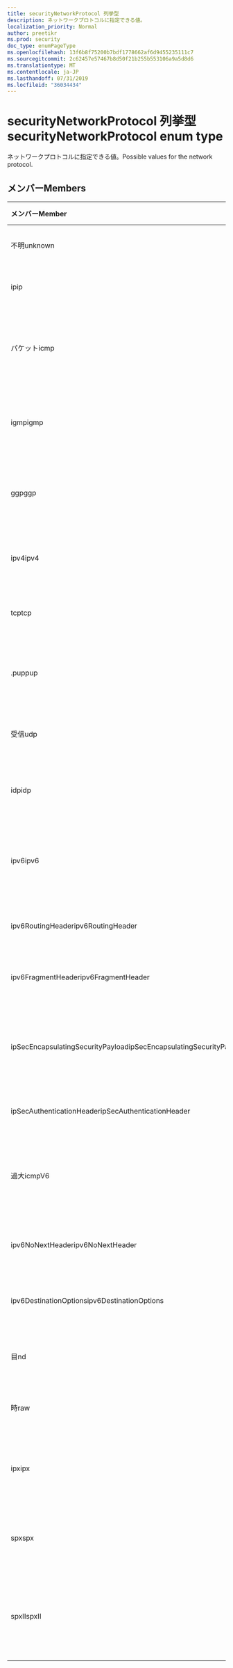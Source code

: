 ```yaml
---
title: securityNetworkProtocol 列挙型
description: ネットワークプロトコルに指定できる値。
localization_priority: Normal
author: preetikr
ms.prod: security
doc_type: enumPageType
ms.openlocfilehash: 13f6b8f75200b7bdf1778662af6d9455235111c7
ms.sourcegitcommit: 2c62457e57467b8d50f21b255b553106a9a5d8d6
ms.translationtype: MT
ms.contentlocale: ja-JP
ms.lasthandoff: 07/31/2019
ms.locfileid: "36034434"
---
```

# <a name="securitynetworkprotocol-enum-type"></a><span data-ttu-id="5cd79-103">securityNetworkProtocol 列挙型</span><span class="sxs-lookup"><span data-stu-id="5cd79-103">securityNetworkProtocol enum type</span></span>

<span data-ttu-id="5cd79-104">ネットワークプロトコルに指定できる値。</span><span class="sxs-lookup"><span data-stu-id="5cd79-104">Possible values for the network protocol.</span></span>

## <a name="members"></a><span data-ttu-id="5cd79-105">メンバー</span><span class="sxs-lookup"><span data-stu-id="5cd79-105">Members</span></span>

|<span data-ttu-id="5cd79-106">メンバー</span><span class="sxs-lookup"><span data-stu-id="5cd79-106">Member</span></span>|<span data-ttu-id="5cd79-107">値</span><span class="sxs-lookup"><span data-stu-id="5cd79-107">Value</span></span>|<span data-ttu-id="5cd79-108">説明</span><span class="sxs-lookup"><span data-stu-id="5cd79-108">Description</span></span>|
|:---|:---|:---|
|<span data-ttu-id="5cd79-109">不明</span><span class="sxs-lookup"><span data-stu-id="5cd79-109">unknown</span></span>|<span data-ttu-id="5cd79-110">-1</span><span class="sxs-lookup"><span data-stu-id="5cd79-110">-1</span></span>|<span data-ttu-id="5cd79-111">不明なプロトコル。</span><span class="sxs-lookup"><span data-stu-id="5cd79-111">Unknown protocol.</span></span>|
|<span data-ttu-id="5cd79-112">ip</span><span class="sxs-lookup"><span data-stu-id="5cd79-112">ip</span></span>|<span data-ttu-id="5cd79-113">.0</span><span class="sxs-lookup"><span data-stu-id="5cd79-113">0</span></span>|<span data-ttu-id="5cd79-114">インターネットプロトコル。</span><span class="sxs-lookup"><span data-stu-id="5cd79-114">Internet Protocol.</span></span>|
|<span data-ttu-id="5cd79-115">パケット</span><span class="sxs-lookup"><span data-stu-id="5cd79-115">icmp</span></span>|<span data-ttu-id="5cd79-116">1-d</span><span class="sxs-lookup"><span data-stu-id="5cd79-116">1</span></span>| <span data-ttu-id="5cd79-117">インターネットコントロールメッセージプロトコル。</span><span class="sxs-lookup"><span data-stu-id="5cd79-117">Internet Control Message Protocol.</span></span>|
|<span data-ttu-id="5cd79-118">igmp</span><span class="sxs-lookup"><span data-stu-id="5cd79-118">igmp</span></span>|<span data-ttu-id="5cd79-119">pbm-2</span><span class="sxs-lookup"><span data-stu-id="5cd79-119">2</span></span>| <span data-ttu-id="5cd79-120">インターネットグループ管理プロトコル。</span><span class="sxs-lookup"><span data-stu-id="5cd79-120">Internet Group Management Protocol.</span></span>|
|<span data-ttu-id="5cd79-121">ggp</span><span class="sxs-lookup"><span data-stu-id="5cd79-121">ggp</span></span>|<span data-ttu-id="5cd79-122">1/3</span><span class="sxs-lookup"><span data-stu-id="5cd79-122">3</span></span>| <span data-ttu-id="5cd79-123">ゲートウェイからゲートウェイへのプロトコル。</span><span class="sxs-lookup"><span data-stu-id="5cd79-123">Gateway To Gateway Protocol.</span></span>|
|<span data-ttu-id="5cd79-124">ipv4</span><span class="sxs-lookup"><span data-stu-id="5cd79-124">ipv4</span></span>|<span data-ttu-id="5cd79-125">2/4</span><span class="sxs-lookup"><span data-stu-id="5cd79-125">4</span></span>| <span data-ttu-id="5cd79-126">インターネットプロトコルバージョン4。</span><span class="sxs-lookup"><span data-stu-id="5cd79-126">Internet Protocol version 4.</span></span>|
|<span data-ttu-id="5cd79-127">tcp</span><span class="sxs-lookup"><span data-stu-id="5cd79-127">tcp</span></span>|<span data-ttu-id="5cd79-128">シックス</span><span class="sxs-lookup"><span data-stu-id="5cd79-128">6</span></span>| <span data-ttu-id="5cd79-129">伝送制御プロトコル。</span><span class="sxs-lookup"><span data-stu-id="5cd79-129">Transmission Control Protocol.</span></span>|
|<span data-ttu-id="5cd79-130">.pup</span><span class="sxs-lookup"><span data-stu-id="5cd79-130">pup</span></span>|<span data-ttu-id="5cd79-131">個</span><span class="sxs-lookup"><span data-stu-id="5cd79-131">12</span></span>| <span data-ttu-id="5cd79-132">PARC ユニバーサルパケットプロトコル。</span><span class="sxs-lookup"><span data-stu-id="5cd79-132">PARC Universal Packet Protocol.</span></span>|
|<span data-ttu-id="5cd79-133">受信</span><span class="sxs-lookup"><span data-stu-id="5cd79-133">udp</span></span>|<span data-ttu-id="5cd79-134">インチ</span><span class="sxs-lookup"><span data-stu-id="5cd79-134">17</span></span>| <span data-ttu-id="5cd79-135">ユーザーデータグラムプロトコル。</span><span class="sxs-lookup"><span data-stu-id="5cd79-135">User Datagram Protocol.</span></span>|
|<span data-ttu-id="5cd79-136">idp</span><span class="sxs-lookup"><span data-stu-id="5cd79-136">idp</span></span>|<span data-ttu-id="5cd79-137">×</span><span class="sxs-lookup"><span data-stu-id="5cd79-137">22</span></span>| <span data-ttu-id="5cd79-138">インターネットデータグラムプロトコル。</span><span class="sxs-lookup"><span data-stu-id="5cd79-138">Internet Datagram Protocol.</span></span>|
|<span data-ttu-id="5cd79-139">ipv6</span><span class="sxs-lookup"><span data-stu-id="5cd79-139">ipv6</span></span>|<span data-ttu-id="5cd79-140">41</span><span class="sxs-lookup"><span data-stu-id="5cd79-140">41</span></span>| <span data-ttu-id="5cd79-141">インターネットプロトコルバージョン 6 (ipv6)。</span><span class="sxs-lookup"><span data-stu-id="5cd79-141">Internet Protocol version 6 (ipv6).</span></span>|
|<span data-ttu-id="5cd79-142">ipv6RoutingHeader</span><span class="sxs-lookup"><span data-stu-id="5cd79-142">ipv6RoutingHeader</span></span>|<span data-ttu-id="5cd79-143">43</span><span class="sxs-lookup"><span data-stu-id="5cd79-143">43</span></span>| <span data-ttu-id="5cd79-144">ipv6 ルーティングヘッダー。</span><span class="sxs-lookup"><span data-stu-id="5cd79-144">ipv6 Routing header.</span></span>|
|<span data-ttu-id="5cd79-145">ipv6FragmentHeader</span><span class="sxs-lookup"><span data-stu-id="5cd79-145">ipv6FragmentHeader</span></span>|<span data-ttu-id="5cd79-146">44</span><span class="sxs-lookup"><span data-stu-id="5cd79-146">44</span></span>| <span data-ttu-id="5cd79-147">ipv6 フラグメントヘッダー。</span><span class="sxs-lookup"><span data-stu-id="5cd79-147">ipv6 Fragment header.</span></span>|
|<span data-ttu-id="5cd79-148">ipSecEncapsulatingSecurityPayload</span><span class="sxs-lookup"><span data-stu-id="5cd79-148">ipSecEncapsulatingSecurityPayload</span></span>|<span data-ttu-id="5cd79-149">50</span><span class="sxs-lookup"><span data-stu-id="5cd79-149">50</span></span>| <span data-ttu-id="5cd79-150">ipv6 カプセル化セキュリティペイロードヘッダー。</span><span class="sxs-lookup"><span data-stu-id="5cd79-150">ipv6 Encapsulating Security Payload header.</span></span>|
|<span data-ttu-id="5cd79-151">ipSecAuthenticationHeader</span><span class="sxs-lookup"><span data-stu-id="5cd79-151">ipSecAuthenticationHeader</span></span>|<span data-ttu-id="5cd79-152">51</span><span class="sxs-lookup"><span data-stu-id="5cd79-152">51</span></span>| <span data-ttu-id="5cd79-153">ipv6 認証ヘッダー。</span><span class="sxs-lookup"><span data-stu-id="5cd79-153">ipv6 Authentication header.</span></span>|
|<span data-ttu-id="5cd79-154">過大</span><span class="sxs-lookup"><span data-stu-id="5cd79-154">icmpV6</span></span>|<span data-ttu-id="5cd79-155">58</span><span class="sxs-lookup"><span data-stu-id="5cd79-155">58</span></span>| <span data-ttu-id="5cd79-156">Ipv6 のインターネット制御メッセージプロトコル。</span><span class="sxs-lookup"><span data-stu-id="5cd79-156">Internet Control Message Protocol for ipv6.</span></span>|
|<span data-ttu-id="5cd79-157">ipv6NoNextHeader</span><span class="sxs-lookup"><span data-stu-id="5cd79-157">ipv6NoNextHeader</span></span>|<span data-ttu-id="5cd79-158">59</span><span class="sxs-lookup"><span data-stu-id="5cd79-158">59</span></span>| <span data-ttu-id="5cd79-159">ipv6 の次のヘッダーはありません。</span><span class="sxs-lookup"><span data-stu-id="5cd79-159">ipv6 No next header.</span></span>|
|<span data-ttu-id="5cd79-160">ipv6DestinationOptions</span><span class="sxs-lookup"><span data-stu-id="5cd79-160">ipv6DestinationOptions</span></span>|<span data-ttu-id="5cd79-161">60</span><span class="sxs-lookup"><span data-stu-id="5cd79-161">60</span></span>| <span data-ttu-id="5cd79-162">ipv6 宛先オプションヘッダー。</span><span class="sxs-lookup"><span data-stu-id="5cd79-162">ipv6 Destination Options header.</span></span>|
|<span data-ttu-id="5cd79-163">目</span><span class="sxs-lookup"><span data-stu-id="5cd79-163">nd</span></span>|<span data-ttu-id="5cd79-164">77</span><span class="sxs-lookup"><span data-stu-id="5cd79-164">77</span></span>| <span data-ttu-id="5cd79-165">ネットディスクプロトコル (非公式)。</span><span class="sxs-lookup"><span data-stu-id="5cd79-165">Net Disk Protocol (unofficial).</span></span>|
|<span data-ttu-id="5cd79-166">時</span><span class="sxs-lookup"><span data-stu-id="5cd79-166">raw</span></span>|<span data-ttu-id="5cd79-167">255</span><span class="sxs-lookup"><span data-stu-id="5cd79-167">255</span></span>| <span data-ttu-id="5cd79-168">生の IP パケットプロトコル。</span><span class="sxs-lookup"><span data-stu-id="5cd79-168">Raw IP packet protocol.</span></span>|
|<span data-ttu-id="5cd79-169">ipx</span><span class="sxs-lookup"><span data-stu-id="5cd79-169">ipx</span></span>|<span data-ttu-id="5cd79-170">1000</span><span class="sxs-lookup"><span data-stu-id="5cd79-170">1000</span></span>| <span data-ttu-id="5cd79-171">インターネットパケット交換プロトコル。</span><span class="sxs-lookup"><span data-stu-id="5cd79-171">Internet Packet Exchange Protocol.</span></span>|
|<span data-ttu-id="5cd79-172">spx</span><span class="sxs-lookup"><span data-stu-id="5cd79-172">spx</span></span>|<span data-ttu-id="5cd79-173">1256</span><span class="sxs-lookup"><span data-stu-id="5cd79-173">1256</span></span>| <span data-ttu-id="5cd79-174">順序付きパケット交換プロトコル。</span><span class="sxs-lookup"><span data-stu-id="5cd79-174">Sequenced Packet Exchange protocol.</span></span>|
|<span data-ttu-id="5cd79-175">spxII</span><span class="sxs-lookup"><span data-stu-id="5cd79-175">spxII</span></span>|<span data-ttu-id="5cd79-176">1257</span><span class="sxs-lookup"><span data-stu-id="5cd79-176">1257</span></span>| <span data-ttu-id="5cd79-177">シーケンス付きパケット交換バージョン2プロトコル。</span><span class="sxs-lookup"><span data-stu-id="5cd79-177">Sequenced Packet Exchange version 2 protocol.</span></span>|
